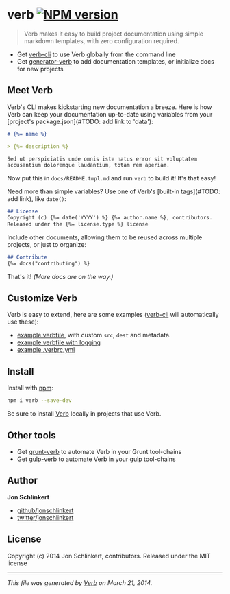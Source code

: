 # verb [![NPM version](https://badge.fury.io/js/verb.png)](http://badge.fury.io/js/verb)

> Verb makes it easy to build project documentation using simple markdown templates, with zero configuration required.

* Get [verb-cli](https://github.com/assemble/verb-cli) to use Verb globally from the command line
* Get [generator-verb](https://github.com/assemble/generator-verb) to add documentation templates, or initialize docs for new projects

## Meet Verb
Verb's CLI makes kickstarting new documentation a breeze. Here is how Verb can keep your documentation up-to-date using variables from your [project's package.json](#TODO: add link to 'data'):

```markdown
# {%= name %}

> {%= description %}

Sed ut perspiciatis unde omnis iste natus error sit voluptatem
accusantium doloremque laudantium, totam rem aperiam.
```
Now put this in `docs/README.tmpl.md` and run `verb` to build it! It's that easy!

Need more than simple variables? Use one of Verb's [built-in tags](#TODO: add link), like `date()`:

```markdown
## License
Copyright (c) {%= date('YYYY') %} {%= author.name %}, contributors.
Released under the {%= license.type %} license
```

Include other documents, allowing them to be reused across multiple projects, or just to organize:

```markdown
## Contribute
{%= docs("contributing") %}
```

That's it! _(More docs are on the way.)_

## Customize Verb

Verb is easy to extend, here are some examples ([verb-cli](https://github.com/assemble/verb-cli) will automatically use these):

* [example verbfile](https://gist.github.com/jonschlinkert/9685280), with custom `src`, `dest` and metadata.
* [example verbfile with logging](https://gist.github.com/jonschlinkert/9685144)
* [example .verbrc.yml](https://gist.github.com/jonschlinkert/9686195)

## Install
Install with [npm](npmjs.org):

```bash
npm i verb --save-dev
```

Be sure to install [Verb](https://github.com/assemble/verb) locally in projects that use Verb.

## Other tools

* Get [grunt-verb](https://github.com/assemble/grunt-verb) to automate Verb in your Grunt tool-chains
* Get [gulp-verb](https://github.com/assemble/gulp-verb) to automate Verb in your gulp tool-chains

## Author

**Jon Schlinkert**

+ [github/jonschlinkert](https://github.com/jonschlinkert)
+ [twitter/jonschlinkert](http://twitter.com/jonschlinkert)

## License
Copyright (c) 2014 Jon Schlinkert, contributors.
Released under the MIT license

***

_This file was generated by [Verb](https://github.com/assemble/verb) on March 21, 2014._